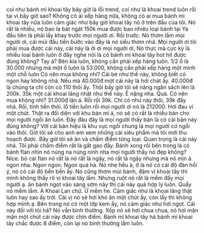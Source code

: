 coi như bánh mì khoai tây bây giờ là lỗi trend, coi như là khoai trend luôn rồi tại vì bây giờ sao? Không có ai xếp hàng nữa, không có ai mua bánh mì khoai tây nữa luôn cảm giác như bây giờ khoai tây nó ở trên đầu của tôi. Nó rất là nhiều, nó bao la bát ngát 150k mua được bao nhiêu loại bánh tại Ya đầu tiên là phải lấy khay trước mọi người ơi. Rồi trước. Nó thơm lắm mọi người ơi, cái mùi đầu tiên bước vào đây là nó siêu thơm nhá. Mọi người ơi tôi phải mua được cái này, cái này là ời ơi mọi người ơi, Nó thực mà cực kỳ là nhiều loại bánh luôn ở đây nghe nói là có bánh mì khoai tây hot hit được đúng không? Tay à? Bên kia luôn, không cần phải xếp hàng luôn. 1/2 ổ là 30.000 nhưng mà một ổ luôn là 53.000, không cần phải xếp hàng một mình một chỗ luôn Có nên mua không nhỉ? Cái bé như thế này, không biết có ngon hay không nhá. Nếu mà 40.000đ một cái này là hơi chát ấy. 40.000đ là chúng ta chỉ còn có 110 thôi ấy. Thôi bây giờ tôi sẽ nâng ngân sách lên là 200k. 35k một cái khoai lăng nhặt như thế này. Ê nặng nha. Quà. Có nên mua không nhỉ? 31.000đ lận á. Rồi rồi 39k. Chỉ có như này thôi, 39k đấy nhá. Rồi, tính tiền thôi. lỗ tiền luôn rồi mọi người ơi nó là 212000. Hơi đau ví một chút. Thật ra đối diện với khu bán mì á, nó sẽ có rất là nhiều bàn cho mọi người ngồi ăn luôn. Đây đâu đây là mọi người thấy bàn là có cái bản này đúng không? Với cái bản hiệu là khu vực ngồi chung là mọi người cứ ngồi vào thôi. Giờ tôi sẽ cho anh em xem những cái siêu phẩm mà tôi mới thu hoạch được. Bây giờ tôi sẽ ăn và chấm điểm từng loại. Quan trọng là cái này nhá. Tôi phải chấm điểm rất là gắt gao đấy. Bánh xong rồi bên trong là có bánh flan nhìn nó núng na núng nính nha mọi người thấy nó đẹp không? Nice. bỏ cái flan nó rất là nó rất là ngậy, nó rất là ngậy nhưng mà nó mịn á. ngon nha. Ngon ngon. Ngon quá hả. Nó nhẹ hều à, ở là nó có cái độ đàn hồi ý, nó có cái độ bền bền ấy. Nó cũng thơm mùi bánh, đậm vị khoai tây thì mình không thấy rõ vị khoai tây lắm. Nhưng ruột nó rất là mềm đấy mọi người ạ. ăn bánh ngọt vào sáng sớm này thì cái này quá hợp lý luôn. Quẩy nó mềm lắm. À Khoai Lan chứ. Ừ mềm he. Cảm giác như là khoai lăng thật luôn hay sao ấy trời. Cái vị nó sẽ hơi khó ăn một chút ấy, còn lấy thì không hợp mình ạ. Bên trong nó có một lớp kem ấy, nó cảm giác như hơi ngọt. Cái này đối với tôi hả? Nó vẫn bình thường. Xốp nó sẽ hơi chua chua, nó hơi mặn mặn một chút cái này được chín điểm. Bánh mì khoai tây hả bánh mì khoai tây chắc được 8 điểm, còn lại nó bình thường lắm luôn.